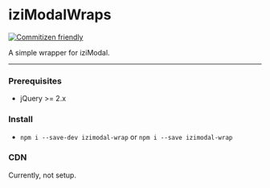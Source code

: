 # iziModalWraps

[![Commitizen friendly](https://img.shields.io/badge/commitizen-friendly-brightgreen.svg)](http://commitizen.github.io/cz-cli/)

A simple wrapper for iziModal.

---

### Prerequisites

- jQuery >= 2.x

### Install

- `npm i --save-dev izimodal-wrap` or `npm i --save izimodal-wrap`

### CDN

Currently, not setup.
